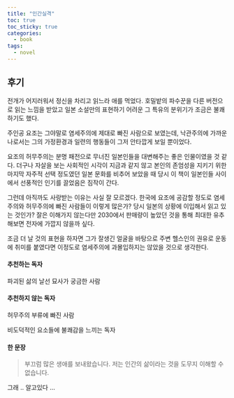 ```yaml
---
title: "인간실격"
toc: true
toc_sticky: true
categories:
  - book
tags:
  - novel
---
```


## 후기

전개가 어지러워서 정신을 차리고 읽느라 애를 먹었다. 호밀밭의 파수꾼을 다른 버전으로 읽는 느낌을 받았고 일본 소설만의 표현하기 어려운 그 특유의 분위기가 조금은 불쾌하기도 했다.

주인공 요조는 그야말로 염세주의에 제대로 빠진 사람으로 보였는데, 낙관주의에 가까운 나로서는 그의 가정환경과 일련의 행동들이 그저 안타깝게 보일 뿐이었다. 

요조의 허무주의는 분명 패전으로 무너진 일본인들을 대변해주는 좋은 인물이였을 것 같다. 더구나 자살을 보는 사회적인 시각이 지금과 같지 않고 본인의 존엄성을 지키기 위한 마지막 자주적 선택 정도였던 일본 문화를 비추어 보았을 때 당시 이 책이 일본인들 사이에서 선풍적인 인기를 끌었음은 짐작이 간다.

그런데 아직까도 사랑받는 이유는 사실 잘 모르겠다. 한국에 요조에 공감할 정도로 염세주의와 허무주의에 빠진 사람들이 이렇게 많은가? 당시 일본의 상황에 이입해서 읽고 있는 것인가? 잘은 이해가지 않는다만 2030에서 판매량이 높았던 것을 통해 최대한 유추해보면 전자에 가깝지 않을까 싶다.

조금 더 날 것의 표현을 하자면 그가 잘생긴 얼굴을 바탕으로 주변 헬스인의 권유로 운동에 취미를 붙였다면 이정도로 염세주의에 과몰입하지는 않았을 것으로 생각한다.



#### 추천하는 독자

파괴된 삶의 날선 묘사가 궁금한 사람

#### 추천하지 않는 독자

허무주의 부류에 빠진 사람

비도덕적인 요소들에 불쾌감을 느끼는 독자



#### 한 문장

> 부끄럼 많은 생애를 보내왔습니다. 저는 인간의 삶이라는 것을 도무지 이해할 수 없습니다.


그래 .. 알고있다 ...



